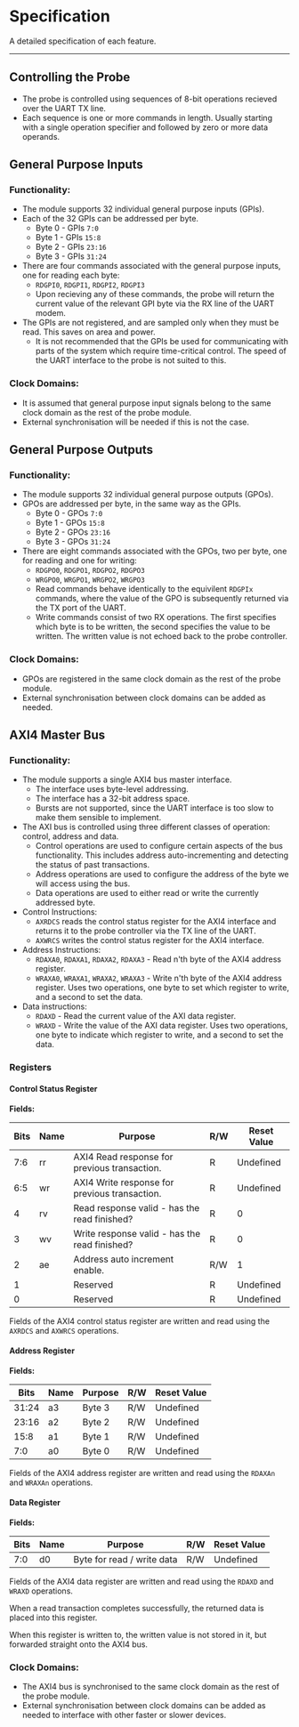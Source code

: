 
# Specification

A detailed specification of each feature.

---

## Controlling the Probe

- The probe is controlled using sequences of 8-bit operations recieved over the
  UART TX line.
- Each sequence is one or more commands in length. Usually starting with a
  single operation specifier and followed by zero or more data operands.

## General Purpose Inputs

### Functionality:

- The module supports 32 individual general purpose inputs (GPIs).
- Each of the 32 GPIs can be addressed per byte.
    - Byte 0 - GPIs `7:0`
    - Byte 1 - GPIs `15:8`
    - Byte 2 - GPIs `23:16`
    - Byte 3 - GPIs `31:24`
- There are four commands associated with the general purpose inputs, one for
  reading each byte:
    - `RDGPI0`, `RDGPI1`, `RDGPI2`, `RDGPI3`
    - Upon recieving any of these commands, the probe will return the current
      value of the relevant GPI byte via the RX line of the UART modem.
- The GPIs are not registered, and are sampled only when they must be read.
  This saves on area and power.
    - It is not recommended that the GPIs be used for communicating with
      parts of the system which require time-critical control. The speed of
      the UART interface to the probe is not suited to this.

### Clock Domains:

- It is assumed that general purpose input signals belong to the same clock
  domain as the rest of the probe module.
- External synchronisation will be needed if this is not the case.

## General Purpose Outputs

### Functionality:

- The module supports 32 individual general purpose outputs (GPOs).
- GPOs are addressed per byte, in the same way as the GPIs.
    - Byte 0 - GPOs `7:0`
    - Byte 1 - GPOs `15:8`
    - Byte 2 - GPOs `23:16`
    - Byte 3 - GPOs `31:24`
- There are eight commands associated with the GPOs, two per byte, one for
  reading and one for writing:
    - `RDGPO0`, `RDGPO1`, `RDGPO2`, `RDGPO3`
    - `WRGPO0`, `WRGPO1`, `WRGPO2`, `WRGPO3`
    - Read commands behave identically to the equivilent `RDGPIx` commands,
      where the value of the GPO is subsequently returned via the TX port of
      the UART.
    - Write commands consist of two RX operations. The first specifies which
      byte is to be written, the second specifies the value to be written. The
      written value is not echoed back to the probe controller.

### Clock Domains:

- GPOs are registered in the same clock domain as the rest of the probe module.
- External synchronisation between clock domains can be added as needed.


## AXI4 Master Bus

### Functionality:

- The module supports a single AXI4 bus master interface.
    - The interface uses byte-level addressing.
    - The interface has a 32-bit address space.
    - Bursts are not supported, since the UART interface is too slow to make
      them sensible to implement.
- The AXI bus is controlled using three different classes of operation:
  control, address and data.
    - Control operations are used to configure certain aspects of the bus
      functionality. This includes address auto-incrementing and detecting
      the status of past transactions.
    - Address operations are used to configure the address of the byte we will
      access using the bus.
    - Data operations are used to either read or write the currently addressed
      byte.
- Control Instructions:
    - `AXRDCS` reads the control status register for the AXI4 interface and
      returns it to the probe controller via the TX line of the UART.
    - `AXWRCS` writes the control status register for the AXI4 interface.
- Address Instructions:
    - `RDAXA0`, `RDAXA1`, `RDAXA2`, `RDAXA3` - Read n'th byte of the AXI4
      address register.
    - `WRAXA0`, `WRAXA1`, `WRAXA2`, `WRAXA3` - Write n'th byte of the AXI4
      address register. Uses two operations, one byte to set which register
      to write, and a second to set the data.
- Data instructions:
    - `RDAXD` - Read the current value of the AXI data register.
    - `WRAXD` - Write the value of the AXI data register. Uses two operations,
      one byte to indicate  which register to write, and a second to set the
      data.

### Registers
   
#### Control Status Register

**Fields:**

Bits | Name |   Purpose                                    | R/W | Reset Value
-----|------|----------------------------------------------|-----|-------------
7:6  | rr   | AXI4 Read response for previous transaction. | R   | Undefined
6:5  | wr   | AXI4 Write response for previous transaction.| R   | Undefined
4    | rv   | Read response valid - has the read finished? | R   | 0
3    | wv   | Write response valid - has the read finished?| R   | 0
2    | ae   | Address auto increment enable.               | R/W | 1         
1    |      | Reserved                                     | R   | Undefined 
0    |      | Reserved                                     | R   | Undefined 

Fields of the AXI4 control status register are written and read using the
`AXRDCS` and `AXWRCS` operations.


#### Address Register

**Fields:**

Bits | Name |   Purpose                                    | R/W | Reset Value
-----|------|----------------------------------------------|-----|-------------
31:24| a3   | Byte 3                                       | R/W | Undefined
23:16| a2   | Byte 2                                       | R/W | Undefined
15:8 | a1   | Byte 1                                       | R/W | Undefined
7:0  | a0   | Byte 0                                       | R/W | Undefined

Fields of the AXI4 address register are written and read using the `RDAXAn`
and `WRAXAn` operations.


#### Data Register

**Fields:**

Bits | Name |   Purpose                                    | R/W | Reset Value
-----|------|----------------------------------------------|-----|-------------
7:0  | d0   | Byte for read / write data                   | R/W | Undefined


Fields of the AXI4 data register are written and read using the `RDAXD`
and `WRAXD` operations.

When a read transaction completes successfully, the returned data is placed
into this register.

When this register is written to, the written value is not stored in it, but
forwarded straight onto the AXI4 bus.

### Clock Domains:

- The AXI4 bus is synchronised to the same clock domain as the rest of the
  probe module.
- External synchronisation between clock domains can be added as needed to
  interface with other faster or slower devices.
